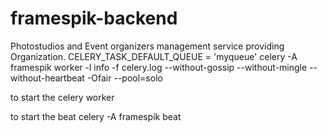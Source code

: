 # framespik-backend
Photostudios and Event organizers management  service providing Organization.
CELERY_TASK_DEFAULT_QUEUE = 'myqueue'
celery -A framespik worker -l info -f celery.log --without-gossip --without-mingle --without-heartbeat -Ofair --pool=solo

to start the celery worker

to start the beat 
celery -A framespik beat